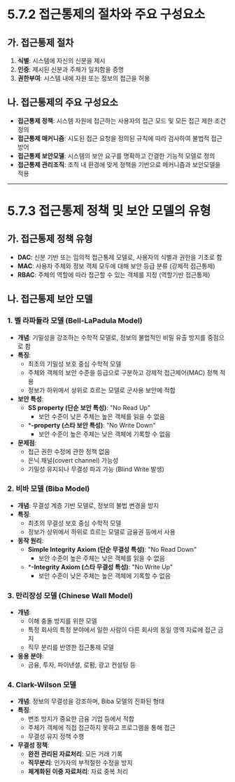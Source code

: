 # 5.7.2 접근통제의 절차와 주요 구성요소

## 가. 접근통제 절차
1. **식별**: 시스템에 자신의 신분을 제시
2. **인증**: 제시된 신분과 주체가 일치함을 증명
3. **권한부여**: 시스템 내에 자원 또는 정보의 접근을 허용

## 나. 접근통제의 주요 구성요소
- **접근통제 정책**: 시스템 자원에 접근하는 사용자의 접근 모드 및 모든 접근 제한 조건 정의
- **접근통제 매커니즘**: 시도된 접근 요청을 정의된 규칙에 따라 검사하여 불법적 접근 방어
- **접근통제 보안모델**: 시스템의 보안 요구를 명확하고 간결한 기능적 모델로 정의
- **접근통제 관리조직**: 조직 내 환경에 맞게 정책을 기반으로 메커니즘과 보안모델을 적용

---

# 5.7.3 접근통제 정책 및 보안 모델의 유형

## 가. 접근통제 정책 유형
- **DAC**: 신분 기반 또는 임의적 접근통제 모델로, 사용자의 식별과 권한을 기초로 함
- **MAC**: 사용자 주체와 정보 객체 모두에 대해 보안 등급 분류 (강제적 접근통제)
- **RBAC**: 주체의 역할에 따라 접근할 수 있는 객체를 지정 (역할기반 접근통제)

## 나. 접근통제 보안 모델

### 1. 벨 라파듈라 모델 (Bell-LaPadula Model)
- **개념**: 기밀성을 강조하는 수학적 모델로, 정보의 불법적인 비밀 유출 방지를 중점으로 함
- **특징**:
  - 최초의 기밀성 보호 중심 수학적 모델
  - 주체와 객체의 보안 수준을 등급으로 구분하고 강제적 접근제어(MAC) 정책 적용
  - 정보가 하위에서 상위로 흐르는 모델로 군사용 보안에 적합
- **보안 특성**:
  - **SS property (단순 보안 특성)**: "No Read Up"
    - 보안 수준이 낮은 주체는 높은 객체를 읽을 수 없음
  - ***-property (스타 보안 특성)**: "No Write Down"
    - 보안 수준이 높은 주체는 낮은 객체에 기록할 수 없음
- **문제점**:
  - 접근 권한 수정에 관한 정책 없음
  - 은닉 채널(covert channel) 가능성
  - 기밀성 유지되나 무결성 파괴 가능 (Blind Write 발생)

### 2. 비바 모델 (Biba Model)
- **개념**: 무결성 계층 기반 모델로, 정보의 불법 변경을 방지
- **특징**:
  - 최초의 무결성 보호 중심 수학적 모델
  - 정보가 상위에서 하위로 흐르는 모델로 금융권 등에서 사용
- **동작 원리**:
  - **Simple Integrity Axiom (단순 무결성 특성)**: "No Read Down"
    - 보안 수준이 높은 주체는 낮은 객체를 읽을 수 없음
  - ***-Integrity Axiom (스타 무결성 특성)**: "No Write Up"
    - 보안 수준이 낮은 주체는 높은 객체에 기록할 수 없음

### 3. 만리장성 모델 (Chinese Wall Model)
- **개념**:
  - 이해 충돌 방지를 위한 모델
  - 특정 회사의 특정 분야에서 일한 사람이 다른 회사의 동일 영역 자료에 접근 금지
  - 직무 분리를 반영한 접근통제 모델
- **응용 분야**:
  - 금융, 투자, 파이낸셜, 로펌, 광고 컨설팅 등

### 4. Clark-Wilson 모델
- **개념**: 정보의 무결성을 강조하며, Biba 모델의 진화된 형태
- **특징**:
  - 변조 방지가 중요한 금융 기업 등에서 적합
  - 주체가 객체에 직접 접근하지 못하고 프로그램을 통해 접근
  - 무결성 유지 정책 수행
- **무결성 정책**:
  - **완전 관리된 자료처리**: 모든 거래 기록
  - **직무분리**: 인가자의 부적절한 수정을 방지
  - **체계화된 이중 자료처리**: 자료 중복 처리
